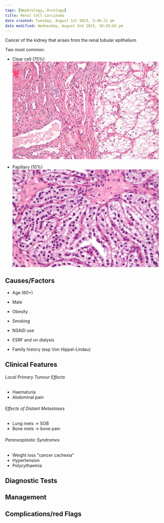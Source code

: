```yaml
---
tags: [Nephrology, Oncology]
title: Renal Cell Carcinoma
date created: Tuesday, August 1st 2023, 5:40:21 pm
date modified: Wednesday, August 2nd 2023, 10:20:03 pm
---
```


Cancer of the kidney that arises from the renal tubular epithelium

Two most common:

- Clear cell (75%)
  ![|325](z_attachments/325-1.jpg)

- Papillary (10%)
  ![|325](z_attachments/325.jpg)

## Causes/Factors

- Age (60+)
- Male
- Obesity
- Smoking
- NSAID use
- ESRF and on dialysis

- Family history (esp Von Hippel-Lindau)

## Clinical Features

###### Local Primary Tumour Effects

- Haematuria
- Abdominal pain

###### Effects of Distant Metastases

- Lung mets -> SOB
- Bone mets -> bone pain

###### Paraneoplastic Syndromes

- Weight loss "cancer cachexia"
- Hypertension
- Polycythaemia

## Diagnostic Tests

## Management

## Complications/red Flags

